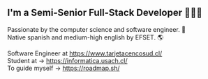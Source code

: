 ## I'm a Semi-Senior Full-Stack Developer 👨🏻‍💻 

Passionate by the computer science and software engineer. 💾      
Native spanish and medium-high english by EFSET. 🌎          
                            
Software Engineer at https://www.tarjetacencosud.cl/                       
Student at → https://informatica.usach.cl/                                                             
To guide myself → https://roadmap.sh/                         

